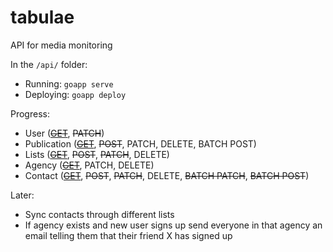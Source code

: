 # tabulae

API for media monitoring

In the `/api/` folder:

- Running: `goapp serve`
- Deploying: `goapp deploy`

Progress:

- User (~~[GET](http://tabulae.newsai.org/api/users)~~, ~~PATCH~~)
- Publication (~~[GET](http://tabulae.newsai.org/api/publications)~~, ~~POST~~, PATCH, DELETE, BATCH POST)
- Lists (~~[GET](http://tabulae.newsai.org/api/lists)~~, ~~POST~~, ~~PATCH~~, DELETE)
- Agency (~~[GET](http://tabulae.newsai.org/api/agencies)~~, PATCH, DELETE)
- Contact (~~[GET](http://localhost:8080/api/contacts)~~, ~~POST~~, ~~PATCH~~, DELETE, ~~BATCH PATCH~~, ~~BATCH POST~~)

Later:

- Sync contacts through different lists
- If agency exists and new user signs up send everyone in that agency an email telling them that their friend X has signed up
